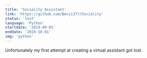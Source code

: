 ```yaml
---
title: 'Sociality Assistant'
link: 'https://github.com/Benji377/Sociality'
status: 'lost'
language: 'Python'
startdate: '2019-09-01'
enddate: '2019-10-01'
img: 'python'
---
```


Unfortunately my first attempt at creating a virtual assistant got lost.